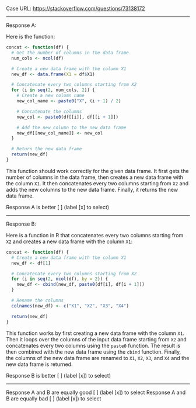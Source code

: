 Case URL: https://stackoverflow.com/questions/73138172

------
Response A:



Here is the function:

```r
concat <- function(df) {
  # Get the number of columns in the data frame
  num_cols <- ncol(df)

  # Create a new data frame with the column X1
  new_df <- data.frame(X1 = df$X1)

  # Concatenate every two columns starting from X2
  for (i in seq(2, num_cols, 2)) {
    # Create a new column name
    new_col_name <- paste0("X", (i + 1) / 2)

    # Concatenate the columns
    new_col <- paste0(df[[i]], df[[i + 1]])

    # Add the new column to the new data frame
    new_df[[new_col_name]] <- new_col
  }

  # Return the new data frame
  return(new_df)
}
```

This function should work correctly for the given data frame. It first gets the number of columns in the data frame, then creates a new data frame with the column `X1`. It then concatenates every two columns starting from `X2` and adds the new columns to the new data frame. Finally, it returns the new data frame.

Response A is better [ ] (label [x] to select)

-------
Response B:

Here is a function in R that concatenates every two columns starting from `X2` and creates a new data frame with the column `X1`:

```r
concat <- function(df) {
  # Create a new data frame with the column X1
  new_df <- df[1]

  # Concatenate every two columns starting from X2
  for (i in seq(2, ncol(df), by = 2)) {
    new_df <- cbind(new_df, paste0(df[i], df[i + 1]))
  }

  # Rename the columns
  colnames(new_df) <- c("X1", "X2", "X3", "X4")

  return(new_df)
}
```

This function works by first creating a new data frame with the column `X1`. Then it loops over the columns of the input data frame starting from `X2` and concatenates every two columns using the `paste0` function. The result is then combined with the new data frame using the `cbind` function. Finally, the columns of the new data frame are renamed to `X1`, `X2`, `X3`, and `X4` and the new data frame is returned.

Response B is better [ ] (label [x]) to select)

-------

Response A and B are equally good [ ] (label [x]) to select
Response A and B are equally bad [ ] (label [x]) to select
